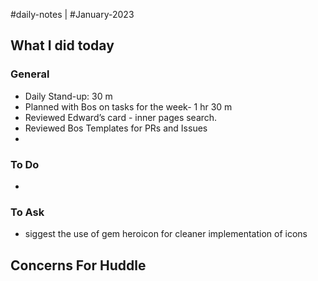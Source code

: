#daily-notes | #January-2023

## What I did today


### General

- Daily Stand-up: 30 m
- Planned with Bos on tasks for the week- 1 hr 30 m
- Reviewed Edward’s card - inner pages search.
- Reviewed Bos Templates for PRs and Issues
- 

### To Do
- 

### To Ask
- siggest the use of gem heroicon for cleaner implementation of icons

## Concerns For Huddle

